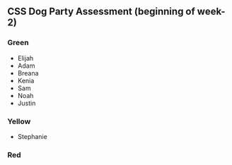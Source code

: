 ## CSS Dog Party Assessment (beginning of week-2)

### Green

- Elijah
- Adam
- Breana
- Kenia
- Sam
- Noah
- Justin

### Yellow

- Stephanie

### Red
